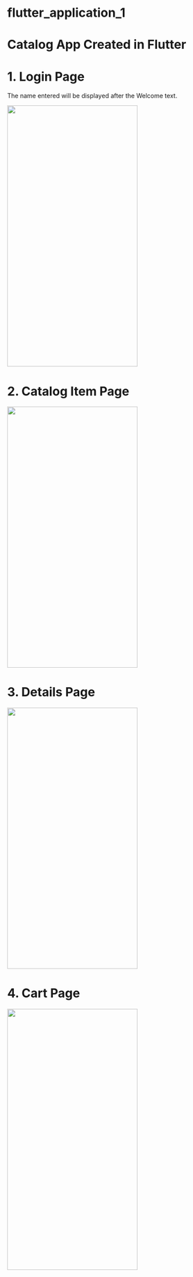 # flutter_application_1
# Catalog App Created in Flutter
# 1. Login Page
The name entered will be displayed after the Welcome text.

<img src="https://github.com/Pankaj-Kumar-Maurya/flutter_application_1/assets/68053586/c0673582-3d28-4a48-b5f7-e87a28ed4cb8" width="300" height="600">

# 2. Catalog Item Page
<img src="https://github.com/Pankaj-Kumar-Maurya/flutter_application_1/assets/68053586/288a304a-07cb-4cf4-aec7-5ef724650f42" width="300" height="600">

# 3. Details Page
<img src="https://github.com/Pankaj-Kumar-Maurya/flutter_application_1/assets/68053586/c2eb58dd-55e2-4db2-a768-caa5d71b7fc4" width="300" height="600">

# 4. Cart Page
<img src="https://github.com/Pankaj-Kumar-Maurya/flutter_application_1/assets/68053586/7587b3b1-2347-443e-ba85-26ee36508b07" width="300" height="600">
